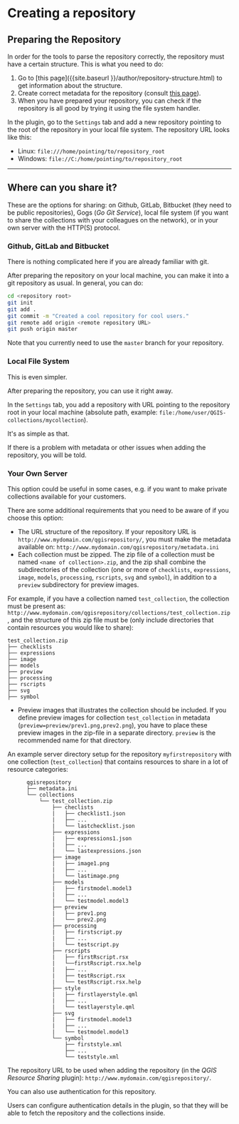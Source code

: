 # Creating a repository

## Preparing the Repository

In order for the tools to parse the repository correctly, the repository must have a certain structure. This is what you need to do:

1. Go to [this page]({{site.baseurl }}/author/repository-structure.html) to get information about the structure.
2. Create correct metadata for the repository (consult [this page](/author/creating-metadata.html)).
3. When you have prepared your repository, you can check if the repository is all good by trying it using the file system handler.

In the plugin, go to the `Settings` tab and add a new repository pointing to the root of the repository in your local file system. The repository URL looks like this:

- Linux: `file:///home/pointing/to/repository_root`
- Windows: `file://C:/home/pointing/to/repository_root`

----
## Where can you share it?

These are the options for sharing: on Github, GitLab, Bitbucket (they
need to be public repositories), Gogs (_Go Git Service_), local file
system (if you want to share the collections with your colleagues on
the network), or in your own server with the HTTP(S) protocol.

### Github, GitLab and Bitbucket

There is nothing complicated here if you are already familiar with git.

After preparing the repository on your local machine, you can make it into a git repository as usual.
In general, you can do:

```bash
cd <repository root>
git init
git add .
git commit -m "Created a cool repository for cool users."
git remote add origin <remote repository URL>
git push origin master
```

Note that you currently need to use the `master` branch for your repository.

### Local File System

This is even simpler.

After preparing the repository, you can use it right away.

In the `Settings` tab, you add a repository with URL pointing to the repository root in your local machine (absolute path, example:
`file:/home/user/QGIS-collections/mycollection`).

It's as simple as that.

If there is a problem with metadata or other issues when adding the
repository, you will be told.

### Your Own Server

This option could be useful in some cases, e.g. if you want to make private collections available for your customers.

There are some additional requirements that you need to be aware of if you choose this option:

- The URL structure of the repository. If your repository URL is `http://www.mydomain.com/qgisrepository/`, you must make the metadata available on: `http://www.mydomain.com/qgisrepository/metadata.ini`
- Each collection must be zipped. The zip file of a collection must be named `<name of collection>.zip`, and the zip shall combine the subdirectories of the collection (one or more of `checklists`, `expressions`, `image`, `models`, `processing`, `rscripts`, `svg` and `symbol`), in addition to a `preview` subdirectory for preview images.

For example, if you have a collection named `test_collection`, the collection must be present as: `http://www.mydomain.com/qgisrepository/collections/test_collection.zip`, and the structure of this zip file must be (only include directories that contain resources you would like to share):

```ascii
test_collection.zip
├── checklists
├── expressions
├── image
├── models
├── preview
├── processing
├── rscripts
├── svg
├── symbol
```

- Preview images that illustrates the collection should be included. If you define preview images for collection `test_collection`
  in metadata (`preview=preview/prev1.png,prev2.png`), you have to place these preview images in the zip-file in a separate
  directory. `preview` is the recommended name for that directory.

An example server directory setup for the repository `myfirstrepository` with one collection (`test_collection`) that contains resources to share in a lot of resource categories:

```ascii
      qgisrepository
      ├── metadata.ini
      └── collections
          └── test_collection.zip
              ├── checlists
              |   ├── checklist1.json
              |   ├── ...
              |   └── lastchecklist.json
              ├── expressions
              |   ├── expressions1.json
              |   ├── ...
              |   └── lastexpressions.json
              ├── image
              |   ├── image1.png
              |   ├── ...
              |   └── lastimage.png
              ├── models
              |   ├── firstmodel.model3
              |   ├── ...
              |   └── testmodel.model3
              ├── preview
              |   ├── prev1.png
              |   └── prev2.png
              ├── processing
              |   ├── firstscript.py
              |   ├── ...
              |   └── testscript.py
              ├── rscripts
              |   ├── firstRscript.rsx
              |   └──firstRscript.rsx.help
              |   ├── ...
              |   ├── testRscript.rsx
              |   └── testRscript.rsx.help
              ├── style
              |   ├── firstlayerstyle.qml
              |   ├── ...
              |   └── testlayerstyle.qml
              ├── svg
              |   ├── firstmodel.model3
              |   ├── ...
              |   └── testmodel.model3
              └── symbol
                  ├── firststyle.xml
                  ├── ...
                  └── teststyle.xml

```

The repository URL to be used when adding the repository (in the _QGIS Resource Sharing_ plugin): `http://www.mydomain.com/qgisrepository/`.

You can also use authentication for this repository.

Users can configure authentication details in the plugin, so that they will be able to fetch the repository and the collections inside.
